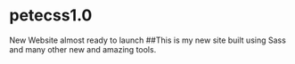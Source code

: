 # petecss1.0
New Website almost ready to launch
##This is my new site built using Sass and many other new and amazing tools.
